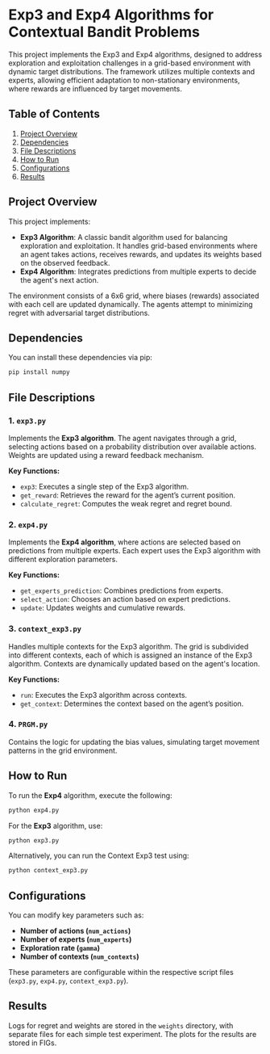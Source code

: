 # Exp3 and Exp4 Algorithms for Contextual Bandit Problems

This project implements the Exp3 and Exp4 algorithms, designed to address exploration and exploitation challenges in a grid-based environment with dynamic target distributions. The framework utilizes multiple contexts and experts, allowing efficient adaptation to non-stationary environments, where rewards are influenced by target movements.

## Table of Contents

1. [Project Overview](#project-overview)
2. [Dependencies](#dependencies)
3. [File Descriptions](#file-descriptions)
4. [How to Run](#how-to-run)
5. [Configurations](#configurations)
6. [Results](#results)

## Project Overview

This project implements:

- **Exp3 Algorithm**: A classic bandit algorithm used for balancing exploration and exploitation. It handles grid-based environments where an agent takes actions, receives rewards, and updates its weights based on the observed feedback.
- **Exp4 Algorithm**: Integrates predictions from multiple experts to decide the agent's next action.

The environment consists of a 6x6 grid, where biases (rewards) associated with each cell are updated dynamically. The agents attempt to minimizing regret with adversarial target distributions.

## Dependencies

You can install these dependencies via pip:

```bash
pip install numpy
```

## File Descriptions

### 1. `exp3.py`

Implements the **Exp3 algorithm**. The agent navigates through a grid, selecting actions based on a probability distribution over available actions. Weights are updated using a reward feedback mechanism.

**Key Functions:**

- `exp3`: Executes a single step of the Exp3 algorithm.
- `get_reward`: Retrieves the reward for the agent’s current position.
- `calculate_regret`: Computes the weak regret and regret bound.

### 2. `exp4.py`

Implements the **Exp4 algorithm**, where actions are selected based on predictions from multiple experts. Each expert uses the Exp3 algorithm with different exploration parameters.

**Key Functions:**

- `get_experts_prediction`: Combines predictions from experts.
- `select_action`: Chooses an action based on expert predictions.
- `update`: Updates weights and cumulative rewards.

### 3. `context_exp3.py`

Handles multiple contexts for the Exp3 algorithm. The grid is subdivided into different contexts, each of which is assigned an instance of the Exp3 algorithm. Contexts are dynamically updated based on the agent's location.

**Key Functions:**

- `run`: Executes the Exp3 algorithm across contexts.
- `get_context`: Determines the context based on the agent’s position.

### 4. `PRGM.py`

Contains the logic for updating the bias values, simulating target movement patterns in the grid environment.

## How to Run

To run the **Exp4** algorithm, execute the following:

```bash
python exp4.py
```

For the **Exp3** algorithm, use:

```bash
python exp3.py
```

Alternatively, you can run the Context Exp3 test using:

```bash
python context_exp3.py
```

## Configurations

You can modify key parameters such as:

- **Number of actions (`num_actions`)**
- **Number of experts (`num_experts`)**
- **Exploration rate (`gamma`)**
- **Number of contexts (`num_contexts`)**

These parameters are configurable within the respective script files (`exp3.py`, `exp4.py`, `context_exp3.py`).

## Results

Logs for regret and weights are stored in the `weights` directory, with separate files for each simple test experiment. The plots for the results are stored in FIGs.
